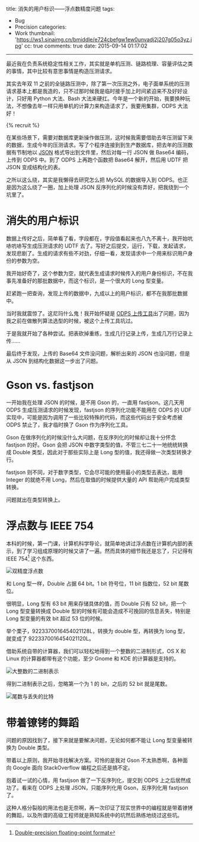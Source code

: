 title: 消失的用户标识——浮点数精度问题
tags:
  - Bug
  - Precision
categories:
  - Work
thumbnail: 'https://ws1.sinaimg.cn/bmiddle/e724cbefgw1ew0unvadj2j207g05o3yz.jpg'
cc: true
comments: true
date: 2015-09-14 01:17:02
---

最近我在负责系统稳定性相关工作，其实就是单机压测、链路梳理、容量评估之类的事情，其中比较有意思事情是构造压测请求。

其实去年双 11 之前的全链路压测中，除了第一次压测之外，电子面单系统的压测请求基本上都是我造的，只不过那时候我是临时接手加上时间紧迫来不及好好设计，只好用 Python 大法、Bash 大法来硬扛。今年是一个新的开始，我要换种玩法，不想像去年一样只用单机的计算力来构造请求了，我要用集群，ODPS 大法好！

<!-- more --><!-- indicate-the-source -->

{% recruit %}

在某些场景下，需要对数据库更新操作做压测，这时候我需要借助去年压测留下来的数据，生成今年的压测请求。写了个程序连接到到生产数据库，把去年的压测数据有节制地以 [JSON][1] 格式导出到文件里，然后对每一行 JSON 做 Base64 编码，上传到 ODPS 中。到了 ODPS 上再跑个函数把 Base64 解开，然后用 UDTF 把 JSON 变成结构化的表。

之所以这么绕，其实是我懒得去研究怎么把 MySQL 的数据导入到 ODPS。也正是因为这么绕了一圈，加上处理 JSON 反序列化的时候没有弄好，把我绕到一个坑里了。

# 消失的用户标识 #

数据上传好之后，简单看了看，字段都在，字段值看起来也八九不离十，我开始吭哧吭哧写生成压测请求的 UDTF 去了。写好之后提交，运行，下载，发起请求，发现悲剧了。生成的请求有些不对劲，仔细一看，发现请求中一个用来标识用户身份的参数为空。

我开始好奇了，这个参数为空，就代表生成请求时候传入的用户身份标识，不在我事先准备好的那批数据中，而这个标识，是一个很大的 Long 型变量。

赶紧跑一把查询，发现上传的数据中，九成以上的用户标识，都不在我那批数据中。

当时我就震惊了。这尼玛什么鬼！我开始怀疑是 [ODPS 上传工具][3]出了问题，因为我之前在做散列算法选型的时候，被这个上传工具坑过。

于是我就开始了各种尝试。把表砍掉重练，生成几行记录上传，生成几万行记录上传……

最后终于发现，上传的 Base64 文件没问题，解析出来的 JSON 也没问题，但是从 JSON 到结构化数据这一步出了问题。

# Gson vs. fastjson #

一开始我在处理 JSON 的时候，是不用 Gson 的，一直用 fastjson。这几天用 ODPS 生成压测请求的时候发现，fastjson 的序列化功能不能用在 ODPS 的 UDF 实现中，可能是因为调用了一些比较特殊的代码，而这些代码出于安全考虑被 ODPS 禁止了，我才临时换了 Gson 作为序列化工具。

Gson 在做序列化的时候没什么大问题，在反序列化的时候却让我十分怀念 fastjson 的好。Gson 会把 JSON 中数字类型的值，不管三七二十一地统统转换成 Double 类型，因此对于那些实际上是 Long 型的值，我还得做一次类型转换才行。

fastjson 则不同，对于数字类型，它会尽可能的使用最小的类型去表达，能用 Integer 的就绝不用 Long，然后在取值的时候提供大量的 API 帮助用户完成类型转换。

问题就出在类型转换上。

# 浮点数与 IEEE 754 #

本科的时候，第一门课，计算机科学导论，就简单地讲过浮点数在计算机内部的表示，到了学习组成原理的时候又讲了一遍。然而具体的细节我还是忘了，只记得有 IEEE 754[^1] 这个东西。

[^1]: [Double-precision floating-point format][2]

![双精度浮点数](https://ws1.sinaimg.cn/large/e724cbefgw1ew1a83twibj20yc06ymy9.jpg)

和 Long 型一样，Double 占据 64 bit。1 bit 符号位，11 bit 指数位，52 bit 尾数位。

很明显，Long 型有 63 bit 用来存储具体的值，而 Double 只有 52 bit，把一个 Long 型变量转换成 Double 型的时候有可能会造成不可挽回的信息丢失，特别是 Long 型变量的有效 bit 超过 53 位的时候。

举个栗子，9223370016454021128L，转换为 double 型，再转换为 long 型，就变成了 9223370016454021120L。

借助系统自带的计算器，我们可以轻松地得到一个整数的二进制形式，OS X 和 Linux 的计算器都带有这个功能，至少 Gnome 和 KDE 的计算器是支持的。

![大整数的二进制表示](https://ws2.sinaimg.cn/large/e724cbefgw1ew1avmqukyj20b205dwev.jpg)

得到二进制表示之后，忽略第一个为 1 的 bit，之后的 52 bit 就是尾数。

![尾数与丢失的比特](https://ws4.sinaimg.cn/large/e724cbefgw1ew1bb7p19xj20b205ejrw.jpg)

# 带着镣铐的舞蹈 #

问题的原因找到了，接下来就是要解决问题，无论如何都不能让 Long 型变量被转换为 Double 类型。

带着以上原则，我开始寻找解决方案。可怜的是我对 Gson 不太熟悉啊，各种面向 Google 面向 StackOverflow 编程之后还是搞不定。

抱着试一试的心情，用 fastjson 做了一下反序列化，提交到 ODPS 上之后居然成功了。看来在 ODPS 上处理 JSON，只能序列化用 Gson，反序列化用 fastjson 了。

这种人格分裂般的用法也是无奈啊，再一次印证了现实世界中的编程就是带着镣铐的舞蹈，以及所谓的高级工程师就是熟知系统中的坑然后熟练地绕过这些坑。


[1]: http://json.org
[2]: https://en.wikipedia.org/wiki/Double-precision_floating-point_format
[3]: https://docs.aliyun.com/#/pub/odps/tools/dship&install
